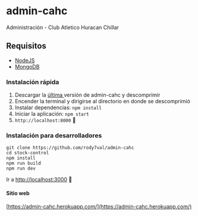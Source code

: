 # admin-cahc

Administración - Club Atletico Huracan Chillar

## Requisitos

* [NodeJS](https://nodejs.org)
* [MongoDB](https://www.mongodb.com)

### Instalación rápida

1. Descargar la [última ](https://github.com/rody7val/admin-cahc/archive/master.zip) versión de admin-cahc y descomprimir
1. Encender la terminal y dirigirse al directorio en donde se descomprimió
1. Instalar dependencias: `npm install`
1. Iniciar la aplicación:  `npm start`
1. `http://localhost:8000` :tada:

### Instalación para desarrolladores

```
git clone https://github.com/rody7val/admin-cahc
cd stock-control
npm install
npm run build
npm run dev
```
Ir a [http://localhost:3000](http://localhost:3000) :tada:

#### Sitio web

[https://admin-cahc.herokuapp.com/](https://admin-cahc.herokuapp.com/)